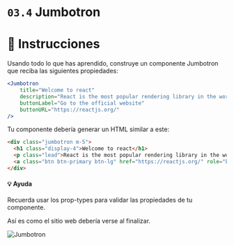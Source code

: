 # `03.4` Jumbotron

# :speech_balloon: Instrucciones

Usando todo lo que has aprendido, construye un componente Jumbotron que reciba las siguientes propiedades:

```jsx
<Jumbotron
    title="Welcome to react"
    description="React is the most popular rendering library in the world"
    buttonLabel="Go to the official website"
    buttonURL="https://reactjs.org/"
/>
```

Tu componente debería generar un HTML similar a este:

```html
<div class="jumbotron m-5">
  <h1 class="display-4">Welcome to react</h1>
  <p class="lead">React is the most popular rendering library in the world</p>
  <a class="btn btn-primary btn-lg" href="https://reactjs.org/" role="button">Go to the official website</a>
</div>
```

#### :bulb: Ayuda

Recuerda usar los prop-types para validar las propiedades de tu componente.

Así es como el sitio web debería verse al finalizar.

![Jumbotron](https://github.com/4GeeksAcademy/react-tutorial-exercises/blob/66b097ba2f1812e3cabcce38566b633edd991638/.learn/assets/03.4-1.png?raw=true)
